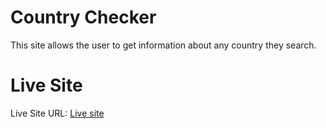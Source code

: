 # Country Checker
This site allows the user to get information about any country they search.

# Live Site
Live Site URL: [Live site](https://bradymenswar.github.io/Country-Checker/)
